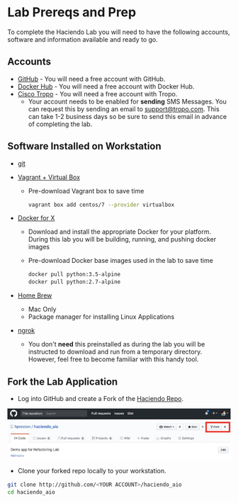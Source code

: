 # Lab Prereqs and Prep

To complete the Haciendo Lab you will need to have the following accounts, software and information available and ready to go.  

## Accounts 

* [GitHub](https://github.com) - You will need a free account with GitHub.  
* [Docker Hub](https://hub.docker.com) - You will need a free account with Docker Hub.
* [Cisco Tropo](https://tropo.com) - You will need a free account with Tropo.  
  * Your account needs to be enabled for **sending** SMS Messages.  You can request this by sending an email to [support@tropo.com](mailto:support@tropo.com).  This can take 1-2 business days so be sure to send this email in advance of completing the lab.  

## Software Installed on Workstation 

* [git](https://git-scm.com/downloads) 
* [Vagrant + Virtual Box](https://www.vagrantup.com/downloads.html)
    * Pre-download Vagrant box to save time 

        ```bash
        vagrant box add centos/7 --provider virtualbox
        ```

* [Docker for X](https://www.docker.com)
    * Download and install the appropriate Docker for your platform.  During this lab you will be building, running, and pushing docker images
    * Pre-download Docker base images used in the lab to save time

        ```bash
        docker pull python:3.5-alpine
        docker pull python:2.7-alpine
        ```

* [Home Brew](http://brew.sh)
    * Mac Only 
    * Package manager for installing Linux Applications 
* [ngrok](https://ngrok.com/)
    * You don't **need** this preinstalled as during the lab you will be instructed to download and run from a temporary directory.  However, feel free to become familiar with this handy tool.  

## Fork the Lab Application 

* Log into GitHub and create a Fork of the [Haciendo Repo](https://github.com/hpreston/haciendo_aio).  

![](README_FILES/fork.jpg)

* Clone your forked repo locally to your workstation.    

```bash 
git clone http://github.com/<YOUR ACCOUNT>/haciendo_aio 
cd haciendo_aio
```    


